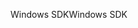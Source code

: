 <span data-ttu-id="353e1-101">Windows SDK</span><span class="sxs-lookup"><span data-stu-id="353e1-101">Windows SDK</span></span>